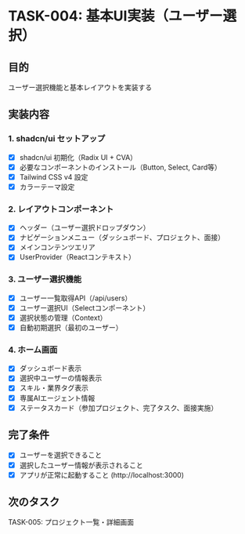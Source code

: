 # TASK-004: 基本UI実装（ユーザー選択）

## 目的
ユーザー選択機能と基本レイアウトを実装する

## 実装内容

### 1. shadcn/ui セットアップ
- [x] shadcn/ui 初期化（Radix UI + CVA）
- [x] 必要なコンポーネントのインストール（Button, Select, Card等）
- [x] Tailwind CSS v4 設定
- [x] カラーテーマ設定

### 2. レイアウトコンポーネント
- [x] ヘッダー（ユーザー選択ドロップダウン）
- [x] ナビゲーションメニュー（ダッシュボード、プロジェクト、面接）
- [x] メインコンテンツエリア
- [x] UserProvider（Reactコンテキスト）

### 3. ユーザー選択機能
- [x] ユーザー一覧取得API（/api/users）
- [x] ユーザー選択UI（Selectコンポーネント）
- [x] 選択状態の管理（Context）
- [x] 自動初期選択（最初のユーザー）

### 4. ホーム画面
- [x] ダッシュボード表示
- [x] 選択中ユーザーの情報表示
- [x] スキル・業界タグ表示
- [x] 専属AIエージェント情報
- [x] ステータスカード（参加プロジェクト、完了タスク、面接実施）

## 完了条件
- [x] ユーザーを選択できること
- [x] 選択したユーザー情報が表示されること
- [x] アプリが正常に起動すること (http://localhost:3000)

## 次のタスク
TASK-005: プロジェクト一覧・詳細画面
